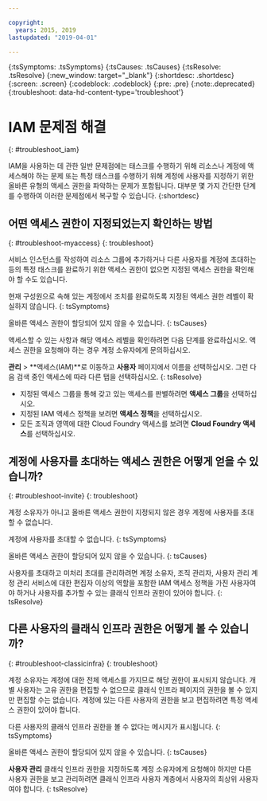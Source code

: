 ```yaml
---

copyright:
  years: 2015, 2019
lastupdated: "2019-04-01"

---
```


{:tsSymptoms: .tsSymptoms}
{:tsCauses: .tsCauses}
{:tsResolve: .tsResolve}
{:new_window: target="_blank"}
{:shortdesc: .shortdesc}
{:screen: .screen}
{:codeblock: .codeblock}
{:pre: .pre}
{:note:.deprecated}
{:troubleshoot: data-hd-content-type='troubleshoot'}

# IAM 문제점 해결
{: #troubleshoot_iam}

IAM을 사용하는 데 관한 일반 문제점에는 태스크를 수행하기 위해 리소스나 계정에 액세스해야 하는 문제 또는 특정 태스크를 수행하기 위해 계정에 사용자를 지정하기 위한 올바른 유형의 액세스 권한을 파악하는 문제가 포함됩니다. 대부분 몇 가지 간단한 단계를 수행하여 이러한 문제점에서 복구할 수 있습니다.
{:shortdesc}

## 어떤 액세스 권한이 지정되었는지 확인하는 방법
{: #troubleshoot-myaccess}
{: troubleshoot}

서비스 인스턴스를 작성하여 리소스 그룹에 추가하거나 다른 사용자를 계정에 초대하는 등의 특정 태스크를 완료하기 위한 액세스 권한이 없으면 지정된 액세스 권한을 확인해야 할 수도 있습니다.

현재 구성원으로 속해 있는 계정에서 조치를 완료하도록 지정된 액세스 권한 레벨이 확실하지 않습니다.
{: tsSymptoms}
   
올바른 액세스 권한이 할당되어 있지 않을 수 있습니다.
{: tsCauses}

액세스할 수 있는 사항과 해당 액세스 레벨을 확인하려면 다음 단계를 완료하십시오. 액세스 권한을 요청해야 하는 경우 계정 소유자에게 문의하십시오.

**관리** &gt; **액세스(IAM)**로 이동하고 **사용자** 페이지에서 이름을 선택하십시오. 그런 다음 검색 중인 액세스에 따라 다른 탭을 선택하십시오.
{: tsResolve}

* 지정된 액세스 그룹을 통해 갖고 있는 액세스를 판별하려면 **액세스 그룹**을 선택하십시오.
* 지정된 IAM 액세스 정책을 보려면 **액세스 정책**을 선택하십시오.
* 모든 조직과 영역에 대한 Cloud Foundry 액세스를 보려면 **Cloud Foundry 액세스**를 선택하십시오.


## 계정에 사용자를 초대하는 액세스 권한은 어떻게 얻을 수 있습니까? 
{: #troubleshoot-invite}
{: troubleshoot}

계정 소유자가 아니고 올바른 액세스 권한이 지정되지 않은 경우 계정에 사용자를 초대할 수 없습니다. 

계정에 사용자를 초대할 수 없습니다.
{: tsSymptoms}
   
올바른 액세스 권한이 할당되어 있지 않을 수 있습니다.
{: tsCauses}

사용자를 초대하고 미처리 초대를 관리하려면 계정 소유자, 조직 관리자, 사용자 관리 계정 관리 서비스에 대한 편집자 이상의 역할을 포함한 IAM 액세스 정책을 가진 사용자여야 하거나 사용자를 추가할 수 있는 클래식 인프라 권한이 있어야 합니다.
{: tsResolve}


## 다른 사용자의 클래식 인프라 권한은 어떻게 볼 수 있습니까?
{: #troubleshoot-classicinfra}
{: troubleshoot}

계정 소유자는 계정에 대한 전체 액세스를 가지므로 해당 권한이 표시되지 않습니다. 개별 사용자는 고유 권한을 편집할 수 없으므로 클래식 인프라 페이지의 권한을 볼 수 있지만 편집할 수는 없습니다. 계정에 있는 다른 사용자의 권한을 보고 편집하려면 특정 액세스 권한이 있어야 합니다.

다른 사용자의 클래식 인프라 권한을 볼 수 없다는 메시지가 표시됩니다.
{: tsSymptoms}
   
올바른 액세스 권한이 할당되어 있지 않을 수 있습니다.
{: tsCauses}

**사용자 관리** 클래식 인프라 권한을 지정하도록 계정 소유자에게 요청해야 하지만 다른 사용자 권한을 보고 관리하려면 클래식 인프라 사용자 계층에서 사용자의 최상위 사용자여야 합니다.
{: tsResolve}
